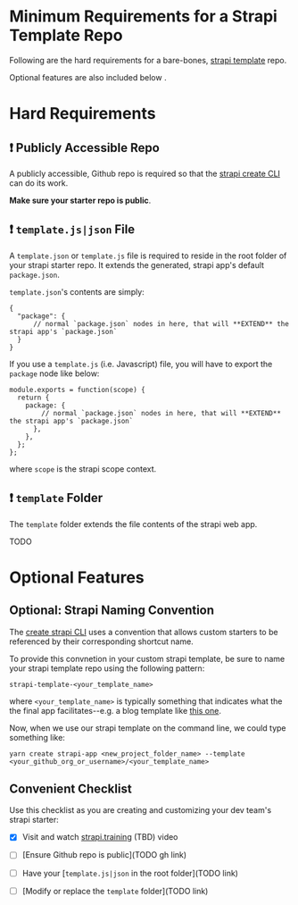 # Minimum Requirements for a Strapi Template Repo
Following are the hard requirements for a bare-bones, [strapi template](https://strapi.io/documentation/developer-docs/latest/setup-deployment-guides/installation/templates.html) repo.

Optional features are also included below .

# Hard Requirements

## ❗️ Publicly Accessible Repo
A publicly accessible, Github repo is required so that the [strapi create CLI](https://github.com/strapi/strapi/tree/master/packages/create-strapi-app) can do its work.

**Make sure your starter repo is public**.


## ❗️ `template.js|json` File

A `template.json` or `template.js` file is required to reside in the root folder of your strapi starter repo.  It extends the generated, strapi app's default `package.json`.

`template.json`'s contents are simply: 
```
{
  "package": {
      // normal `package.json` nodes in here, that will **EXTEND** the strapi app's `package.json`
  }
}
```

If you use a `template.js` (i.e. Javascript) file, you will have to export the `package` node like below: 
```
module.exports = function(scope) {
  return {
    package: {
        // normal `package.json` nodes in here, that will **EXTEND** the strapi app's `package.json`
      },
    },
  };
};
```
where `scope` is the strapi scope context. 

## ❗️ `template` Folder

The `template` folder extends the file contents of the strapi web app.

TODO

# Optional Features

## Optional: Strapi Naming Convention

The [create strapi CLI](https://github.com/strapi/strapi/tree/master/packages/create-strapi-app) uses a convention that allows custom starters to be referenced by their corresponding shortcut name.  

To provide this convnetion in your custom strapi template, be sure to name your strapi template repo using the following pattern:

`strapi-template-<your_template_name>`

where `<your_template_name>` is typically something that indicates what the the final app facilitates--e.g. a blog template like [this one](https://github.com/strapi/strapi-template-blog). 

Now, when we use our strapi template on the command line, we could type something like: 

```
yarn create strapi-app <new_project_folder_name> --template <your_github_org_or_username>/<your_template_name>
```

## Convenient Checklist
Use this checklist as you are creating and customizing your dev team's strapi starter: 
- [X] Visit and watch [strapi.training](https://strapi.training) (TBD) video
- [ ] [Ensure Github repo is public](TODO gh link)
- [ ] Have your [`template.js|json` in the root folder](TODO link)
- [ ] [Modify or replace the `template` folder](TODO link)


